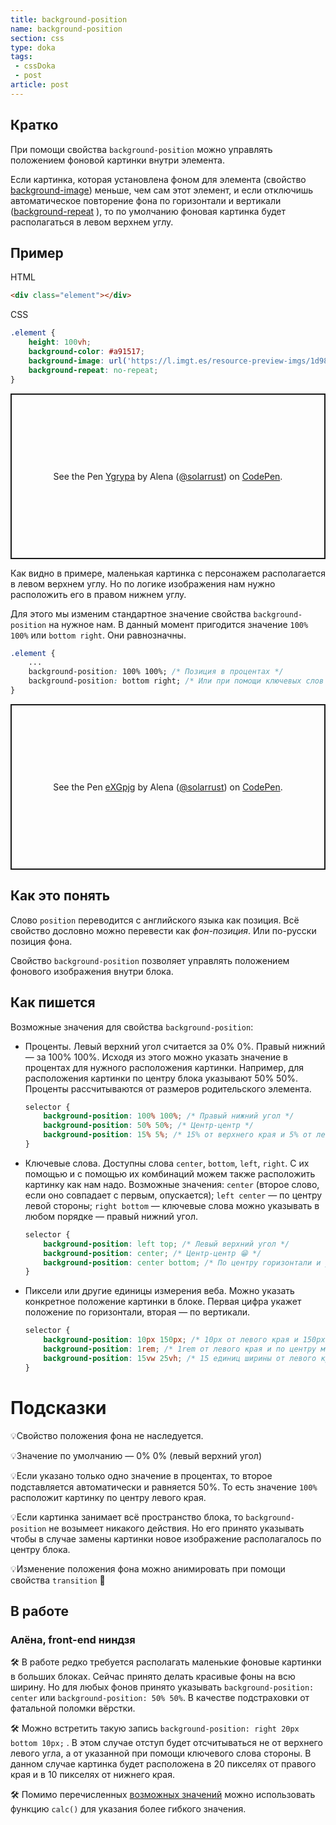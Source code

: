 ```yaml
---
title: background-position
name: background-position
section: css
type: doka
tags:
 - cssDoka
 - post
article: post
---
```


## Кратко

При помощи свойства `background-position` можно управлять положением фоновой картинки внутри элемента. 

Если картинка, которая установлена фоном для элемента (свойство [background-image](/posts/css/doka/background-image)) меньше, чем сам этот элемент, и если отключишь автоматическое повторение фона по горизонтали и вертикали ([background-repeat]() ), то по умолчанию фоновая картинка будет располагаться в левом верхнем углу. 

## Пример

HTML

```html
<div class="element"></div>
```

CSS

```css
.element {
	height: 100vh;
	background-color: #a91517;
	background-image: url('https://l.imgt.es/resource-preview-imgs/1d9806ec-7ef9-49ea-b60c-f1c9ca956b0a%2Fbaymax.crop_316x237_0%252C26.preview.png?profile=max500x190');
	background-repeat: no-repeat;
}
```

<p class="codepen" data-height="265" data-theme-id="light" data-default-tab="css,result" data-user="solarrust" data-slug-hash="Ygrypa" style="height: 265px; box-sizing: border-box; display: flex; align-items: center; justify-content: center; border: 2px solid; margin: 1em 0; padding: 1em;" data-pen-title="Ygrypa">
  <span>See the Pen <a href="https://codepen.io/solarrust/pen/Ygrypa">
  Ygrypa</a> by Alena (<a href="https://codepen.io/solarrust">@solarrust</a>)
  on <a href="https://codepen.io">CodePen</a>.</span>
</p>

Как видно в примере, маленькая картинка с персонажем располагается в левом верхнем углу. Но по логике изображения нам нужно расположить его в правом нижнем углу.

Для этого мы изменим стандартное значение свойства `background-position` на нужное нам. В данный момент пригодится значение `100% 100%` или `bottom right`. Они равнозначны. 

```css
.element {
	...
	background-position: 100% 100%; /* Позиция в процентах */
	background-position: bottom right; /* Или при помощи ключевых слов */
}
```

<p class="codepen" data-height="265" data-theme-id="light" data-default-tab="css,result" data-user="solarrust" data-slug-hash="eXGpjg" style="height: 265px; box-sizing: border-box; display: flex; align-items: center; justify-content: center; border: 2px solid; margin: 1em 0; padding: 1em;" data-pen-title="eXGpjg">
  <span>See the Pen <a href="https://codepen.io/solarrust/pen/eXGpjg">
  eXGpjg</a> by Alena (<a href="https://codepen.io/solarrust">@solarrust</a>)
  on <a href="https://codepen.io">CodePen</a>.</span>
</p>
<script async src="https://static.codepen.io/assets/embed/ei.js"></script>

## Как это понять

Слово `position` переводится с английского языка как позиция. Всё свойство дословно можно перевести как *фон-позиция*. Или по-русски позиция фона.

Свойство `background-position` позволяет управлять положением фонового изображения внутри блока.

## Как пишется

Возможные значения для свойства `background-position`:

- Проценты. Левый верхний угол считается за 0% 0%. Правый нижний — за 100% 100%. Исходя из этого можно указать значение в процентах для нужного расположения картинки. Например, для расположения картинки по центру блока указывают 50% 50%. Проценты рассчитываются от размеров родительского элемента.

    ```css
    selector {
	    background-position: 100% 100%; /* Правый нижний угол */
	    background-position: 50% 50%; /* Центр-центр */
	    background-position: 15% 5%; /* 15% от верхнего края и 5% от левого края */
    }
    ```

- Ключевые слова. Доступны слова `center`, `bottom`, `left`, `right`. С их помощью и с помощью их комбинаций можем также расположить картинку как нам надо. Возможные значения: `center` (второе слово, если оно совпадает с первым, опускается); `left center` — по центру левой стороны; `right bottom` — ключевые слова можно указывать в любом порядке — правый нижний угол. 

    ```css
    selector {
	    background-position: left top; /* Левый верхний угол */
	    background-position: center; /* Центр-центр 😁 */
	    background-position: center bottom; /* По центру горизонтали и у нижнего края */
    }
    ```

- Пиксели или другие единицы измерения веба. Можно указать конкретное положение картинки в блоке. Первая цифра укажет положение по горизонтали, вторая — по вертикали. 

    ```css
    selector {
    	background-position: 10px 150px; /* 10px от левого края и 150px от верхнего края */
    	background-position: 1rem; /* 1rem от левого края и по центру между верхом и низом */
    	background-position: 15vw 25vh; /* 15 единиц ширины от левого края и 25 единиц высоты от верха */
    }
    ```

# Подсказки

💡Свойство положения фона не наследуется.

💡Значение по умолчанию — 0% 0% (левый верхний угол)

💡Если указано только одно значение в процентах, то второе подставляется автоматически и равняется 50%. То есть значение `100%` расположит картинку по центру левого края. 

💡Если картинка занимает всё пространство блока, то `background-position` не возымеет никакого действия. Но его принято указывать чтобы в случае замены картинки новое изображение располагалось по центру блока. 

💡Изменение положения фона можно анимировать при помощи свойства `transition` 🥳

## В работе

### Алёна, front-end ниндзя
🛠 В работе редко требуется располагать маленькие фоновые картинки в больших блоках. Сейчас принято делать красивые фоны на всю ширину. Но для любых фонов принято указывать `background-position: center` или `background-position: 50% 50%`. В качестве подстраховки от фатальной поломки вёрстки.

🛠 Можно встретить такую запись `background-position: right 20px bottom 10px;` . В этом случае отступ будет отсчитываться не от верхнего левого угла, а от указанной при помощи ключевого слова стороны. В данном случае картинка будет расположена в 20 пикселях от правого края и в 10 пикселях от нижнего края. 

🛠 Помимо перечисленных [возможных значений]() можно использовать функцию `calc()` для указания более гибкого значения.